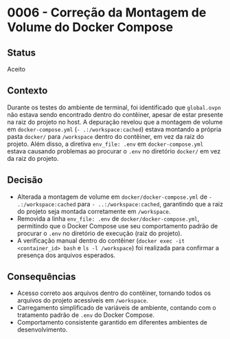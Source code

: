 # 0006 - Correção da Montagem de Volume do Docker Compose

## Status
Aceito

## Contexto
Durante os testes do ambiente de terminal, foi identificado que `global.ovpn` não estava sendo encontrado dentro do contêiner, apesar de estar presente na raiz do projeto no host. A depuração revelou que a montagem de volume em `docker-compose.yml` (`- .:/workspace:cached`) estava montando a própria pasta `docker/` para `/workspace` dentro do contêiner, em vez da raiz do projeto. Além disso, a diretiva `env_file: .env` em `docker-compose.yml` estava causando problemas ao procurar o `.env` no diretório `docker/` em vez da raiz do projeto.

## Decisão
- Alterada a montagem de volume em `docker/docker-compose.yml` de `- .:/workspace:cached` para `- ..:/workspace:cached`, garantindo que a raiz do projeto seja montada corretamente em `/workspace`.
- Removida a linha `env_file: .env` de `docker/docker-compose.yml`, permitindo que o Docker Compose use seu comportamento padrão de procurar o `.env` no diretório de execução (raiz do projeto).
- A verificação manual dentro do contêiner (`docker exec -it <container_id> bash` e `ls -l /workspace`) foi realizada para confirmar a presença dos arquivos esperados.

## Consequências
- Acesso correto aos arquivos dentro do contêiner, tornando todos os arquivos do projeto acessíveis em `/workspace`.
- Carregamento simplificado de variáveis de ambiente, contando com o tratamento padrão de `.env` do Docker Compose.
- Comportamento consistente garantido em diferentes ambientes de desenvolvimento.